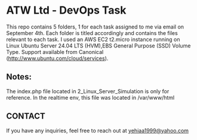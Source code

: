# ATW Ltd - DevOps Task 
This repo contains 5 folders, 1 for each task assigned to me via email on September 4th.
Each folder is titled accordingly and contains the files relevant to each task.
I used an AWS EC2 t2.micro instance running on Linux Ubuntu Server 24.04 LTS (HVM),EBS General Purpose (SSD) Volume Type. Support available from Canonical (http://www.ubuntu.com/cloud/services).
## Notes:
The index.php file located in 2_Linux_Server_Simulation is only for reference.
In the realtime env, this file was located in /var/www/html
## CONTACT
If you have any inquiries, feel free to reach out at yehiaa1999@yahoo.com
